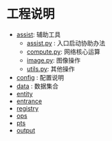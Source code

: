 # 工程说明

- [assist](../assist): 辅助工具
  - [assist.py](../assist/assist.py) : 入口启动协助办法
  - [compute.py](../assist/compute.py): 网络核心运算
  - [image.py](../assist/image.py): 图像操作
  - [utils.py](../assist/utils.py): 其他操作 
- [config](../config/README.md) : 配置说明
- [data](../data/README.md) : 数据集合
- [entity](../entity/README.md)
- [entrance]()
- [registry]()
- [ops]()
- [pts]()
- [output]()

